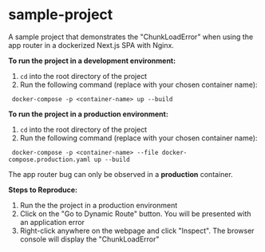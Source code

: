 # sample-project
A sample project that demonstrates the "ChunkLoadError" when using the app router in a dockerized Next.js SPA with Nginx.

**To run the project in a development environment:**
1. `cd` into the root directory of the project
2. Run the following command (replace <container-name> with your chosen container name):
```
 docker-compose -p <container-name> up --build
```

**To run the project in a production environment:**
1. `cd` into the root directory of the project
2. Run the following command (replace <container-name> with your chosen container name):
```
 docker-compose -p <container-name> --file docker-compose.production.yaml up --build
```

The app router bug can only be observed in a **production** container.

**Steps to Reproduce:**
1. Run the the project in a production environment
2. Click on the "Go to Dynamic Route" button. You will be presented with an application error
3. Right-click anywhere on the webpage and click "Inspect". The browser console will display the "ChunkLoadError"
